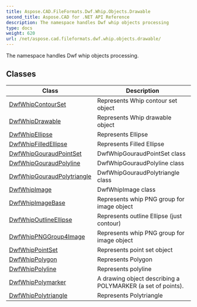 ```yaml
---
title: Aspose.CAD.FileFormats.Dwf.Whip.Objects.Drawable
second_title: Aspose.CAD for .NET API Reference
description: The namespace handles Dwf whip objects processing
type: docs
weight: 620
url: /net/aspose.cad.fileformats.dwf.whip.objects.drawable/
---
```

The namespace handles Dwf whip objects processing.

## Classes

| Class | Description |
| --- | --- |
| [DwfWhipContourSet](./dwfwhipcontourset/) | Represents Whip contour set object |
| [DwfWhipDrawable](./dwfwhipdrawable/) | Represents Whip drawable object |
| [DwfWhipEllipse](./dwfwhipellipse/) | Represents Ellipse |
| [DwfWhipFilledEllipse](./dwfwhipfilledellipse/) | Represents Filled Ellipse |
| [DwfWhipGouraudPointSet](./dwfwhipgouraudpointset/) | DwfWhipGouraudPointSet class |
| [DwfWhipGouraudPolyline](./dwfwhipgouraudpolyline/) | DwfWhipGouraudPolyline class |
| [DwfWhipGouraudPolytriangle](./dwfwhipgouraudpolytriangle/) | DwfWhipGouraudPolytriangle class |
| [DwfWhipImage](./dwfwhipimage/) | DwfWhipImage class |
| [DwfWhipImageBase](./dwfwhipimagebase/) | Represents whip PNG group for image object |
| [DwfWhipOutlineEllipse](./dwfwhipoutlineellipse/) | Represents outline Ellipse (just contour) |
| [DwfWhipPNGGroup4Image](./dwfwhippnggroup4image/) | Represents whip PNG group for image object |
| [DwfWhipPointSet](./dwfwhippointset/) | Represents point set object |
| [DwfWhipPolygon](./dwfwhippolygon/) | Represents Polygon |
| [DwfWhipPolyline](./dwfwhippolyline/) | Represents polyline |
| [DwfWhipPolymarker](./dwfwhippolymarker/) | A drawing object describing a POLYMARKER (a set of points). |
| [DwfWhipPolytriangle](./dwfwhippolytriangle/) | Represents Polytriangle |


